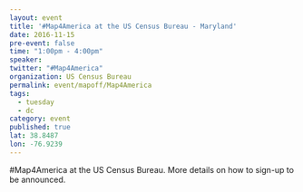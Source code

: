 ```yaml
---
layout: event
title: '#Map4America at the US Census Bureau - Maryland'
date: 2016-11-15
pre-event: false
time: "1:00pm - 4:00pm"
speaker: 
twitter: "#Map4America"
organization: US Census Bureau
permalink: event/mapoff/Map4America
tags: 
  - tuesday
  - dc
category: event
published: true
lat: 38.8487
lon: -76.9239
---
```


#Map4America at the US Census Bureau. More details on how to sign-up to be announced.
